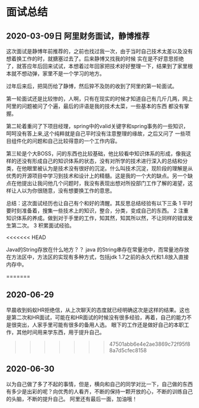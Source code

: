 # 面试总结

## 2020-03-09日 阿里财务面试，静博推荐
这次面试是静博年前推荐的，之前也找过我一次，由于当时自己技术太差以及没有想着换工作的时，就搪塞过去了。后来静博又找我的时候
实在是不好意思拒绝了，就答应年后回来试试，本想着过年回家把技术好好整理一下，结果到了家里根本就不想动弹，家里不是一个学习的地方。

过年后来后，把简历给了静博，然后猝不及防的收到了阿里的第一轮面试。

第一轮面试还是比较惨的，人啊，只有在现实的时候才知道自己有几斤几两，网上阿里的问题被问了个遍，最后的评语是我的技术太菜，一些基本的东西
都没有掌握。

第二轮着重问了下项目经理，spring中的valid关键字和spring事务的一些知识，呵呵没有答上来,这个纯粹就是自己平时没有注意整理的缘故，之后又问了
一些项目组件化的问题和自己比较得意的一个工作内容。

第三轮是个大BOSS，问的东西也比较基础，他比较看中知识体系的形成，像我这样的还没有形成自己的知识体系的状态，没有对所学的技术进行深入的总结和分类，在他眼里被认为是技术没有很好的沉淀。什么叫技术沉淀，现阶段的理解是从优秀的开源项目中学习到技术和设计上的精髓。这是我的一个大的缺点。另一个缺点在他提出让我问他几个问题时，我没有表现出想对所投部门工作了解的渴望，这样让人以为你很随意，没有想要换工作的意思。

总结：这次面试经历也让自己有个和好的清醒。其反思总结经验有以下三条
1 平时要时刻准备着，搜集一些技术上的知识，整合，分类，变成自己的东西。
2 注重知识体系的养成。做到对于手里的工作，知其然，知其所以然，不让同样的错误发生第二次。
3 积累面试经验。

<<<<<<< HEAD

Java的String存放在什么地方？？
java 的String串存在常量池中，而常量池存放在方法区中，方法区的实现有多种方式，包括jdk 1.7之前的永久代和1.8放入直接内存中。


=======
## 2020-06-29
早晨收到蚂蚁HR拒绝信，从上次聊天的态度就已经明确这次是这样的结果。这也是第二次和HR面试，可能在和HR面试的时候没有很多经验，再着，自己的能力不是很突出，人家手里可能有很多的备用人选。
眼下的工作还是做好自己的本职工作，其他时间用来学东西，用于提升自己。
>>>>>>> 47501abb6e4e2ae3869c72f95f88a7d5cfec8158

## 2020-06-30
以为自己做了多了不起的事情，但是，横向和自己的同学对比一下，自己做的东西有多少是出彩的呢？向优秀的人看齐，不断的保持一颗开放的心，不断的训练自己的头脑，不断的提升自己。
阿里还有最后一面，加油哦！
